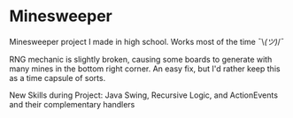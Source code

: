 # Minesweeper
Minesweeper project I made in high school. Works most of the time ¯\\_(ツ)_/¯

RNG mechanic is slightly broken, causing some boards to generate with many mines in the bottom right corner. An easy fix, but I'd rather keep this as a time capsule of sorts.

New Skills during Project: Java Swing, Recursive Logic, and ActionEvents and their complementary handlers
